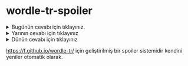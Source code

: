 # wordle-tr-spoiler

<details>
  <summary>Bugünün cevabı için tıklayınız.</summary>
  <br>
    <b> takat </b>
</details>

<details>
  <summary>Yarının cevabı için tıklayınız</summary>
  <br>
   <b> tuval </b>
</details>

<details>
  <summary>Dünün cevabı için tıklayınız </summary>
  <br>
  <b> komut </b>
</details>

https://f.github.io/wordle-tr/ için geliştirilmiş bir spoiler sistemidir kendini yeniler otomatik olarak.

